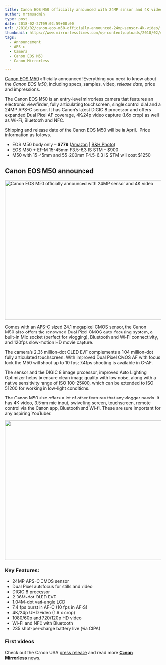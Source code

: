 ```yaml
---
title: Canon EOS M50 officially announced with 24MP sensor and 4K video
author: mrtmsadmin
type: post
date: 2018-02-27T09:02:59+00:00
url: /2018/02/canon-eos-m50-officially-announced-24mp-sensor-4k-video/
thumbnail: https://www.mirrorlesstimes.com/wp-content/uploads/2018/02/canon-eos-m50-1.jpg
tags:
  - Announcement
  - APS-c
  - Camera
  - Canon EOS M50
  - Canon Mirrorless

---
```

[Canon EOS M50][1] officially announced! Everything you need to know about the _Canon EOS M50_, including specs, samples, video, _release date_, price and impressions.

The Canon EOS M50 is an entry-level mirrorless camera that features an electronic viewfinder, fully articulating touchscreen, single control dial and a 24MP APS-C sensor. It has Canon&#8217;s latest DIGIC 8 processor and offers expanded Dual Pixel AF coverage, 4K/24p video capture (1.6x crop) as well as Wi-Fi, Bluetooth and NFC.

Shipping and release date of the Canon EOS M50 will be in April.  Price information as follows.

  * EOS M50 body only – **$779** (<a href="https://aax-us-east.amazon-adsystem.com/x/c/QmtC88Ll1uDZ1X5TpgoALCAAAAFh1nQv8AEAAAFKARPtrTU/https://assoc-redirect.amazon.com/g/r/https://www.amazon.com/Canon-Mirrorless-Camera-Video-Black/dp/B079Y6T7T6/ref=as_at?creativeASIN=B079Y6T7T6&linkCode=w61&imprToken=1xyRNkiItz5yvSnW0EDbpA&slotNum=0&tag=daicamnew-20" target="_blank" rel="noopener" data-amzn-asin="B079Y6T7T6">Amazon</a> | <a href="https://www.bhphotovideo.com/c/product/1393460-REG/canon_2680c001_eos_m50_mirrorless_digital.html/BI/20175/KBID/14249" target="_blank" rel="noopener">B&H Photo</a>)
  * EOS M50 + EF-M 15-45mm F3.5-6.3 IS STM – $900
  * M50 with 15-45mm and 55-200mm F4.5-6.3 IS STM will cost $1250

<!--more-->

## Canon EOS M50 announced

[<img class="aligncenter wp-image-1704 size-full" title="Canon EOS M50 officially announced with 24MP sensor and 4K video" src="https://i0.wp.com/www.mirrorlesstimes.com/wp-content/uploads/2018/02/canon-eos-m50-2.jpg?resize=600%2C450&#038;ssl=1" alt="Canon EOS M50 officially announced with 24MP sensor and 4K video" width="600" height="450" srcset="https://i0.wp.com/www.mirrorlesstimes.com/wp-content/uploads/2018/02/canon-eos-m50-2.jpg?w=1000&ssl=1 1000w, https://i0.wp.com/www.mirrorlesstimes.com/wp-content/uploads/2018/02/canon-eos-m50-2.jpg?resize=400%2C300&ssl=1 400w, https://i0.wp.com/www.mirrorlesstimes.com/wp-content/uploads/2018/02/canon-eos-m50-2.jpg?resize=768%2C576&ssl=1 768w, https://i0.wp.com/www.mirrorlesstimes.com/wp-content/uploads/2018/02/canon-eos-m50-2.jpg?resize=970%2C728&ssl=1 970w" sizes="(max-width: 600px) 100vw, 600px" data-recalc-dims="1" />][2]

Comes with an [APS-C][3] sized 24.1 megapixel CMOS sensor, the Canon M50 also offers the renowned Dual Pixel CMOS auto-focusing system, a built-in Mic socket (perfect for vlogging), Bluetooth and Wi-Fi connectivity, and 120fps slow-motion HD movie capture.

The camera’s 2.36 million-dot OLED EVF complements a 1.04 million-dot fully articulated touchscreen. With improved Dual Pixel CMOS AF with focus lock the M50 will shoot up to 10 fps; 7.4fps shooting is available in C-AF.

The sensor and the DIGIC 8 image processor, improved Auto Lighting Optimizer helps to ensure clean image quality with low noise, along with a native sensitivity range of ISO 100-25600, which can be extended to ISO 51200 for working in low-light conditions.

The Canon M50 also offers a lot of other features that any vlogger needs. It has 4K video, 3.5mm mic input, swivelling screen, touchscreen, remote control via the Canon app, Bluetooth and Wi-fi. These are sure important for any aspiring YouTuber.

[<img class="aligncenter size-full wp-image-1703" src="https://i1.wp.com/www.mirrorlesstimes.com/wp-content/uploads/2018/02/canon-eos-m50-3.jpg?resize=600%2C450&#038;ssl=1" alt="" width="600" height="450" srcset="https://i1.wp.com/www.mirrorlesstimes.com/wp-content/uploads/2018/02/canon-eos-m50-3.jpg?w=1000&ssl=1 1000w, https://i1.wp.com/www.mirrorlesstimes.com/wp-content/uploads/2018/02/canon-eos-m50-3.jpg?resize=400%2C300&ssl=1 400w, https://i1.wp.com/www.mirrorlesstimes.com/wp-content/uploads/2018/02/canon-eos-m50-3.jpg?resize=768%2C576&ssl=1 768w, https://i1.wp.com/www.mirrorlesstimes.com/wp-content/uploads/2018/02/canon-eos-m50-3.jpg?resize=970%2C728&ssl=1 970w" sizes="(max-width: 600px) 100vw, 600px" data-recalc-dims="1" />][4]

### Key Features:

  * 24MP APS-C CMOS sensor
  * Dual Pixel autofocus for stills and video
  * DIGIC 8 processor
  * 2.36M-dot OLED EVF
  * 1.04M-dot vari-angle LCD
  * 7.4 fps burst in AF-C (10 fps in AF-S)
  * 4K/24p UHD video (1.6 x crop)
  * 1080/60p and 720/120p HD video
  * Wi-Fi and NFC with Bluetooth
  * 235 shot-per-charge battery live (via CIPA)

### First videos





Check out the Canon USA <a href="https://www.dailycameranews.com/2018/02/canon-eos-m50/" target="_blank" rel="noopener">press release</a> and read more [**Canon Mirrorless**][5] news.

 [1]: https://www.mirrorlesstimes.com/tag/canon-eos-m50/
 [2]: https://i0.wp.com/www.mirrorlesstimes.com/wp-content/uploads/2018/02/canon-eos-m50-2.jpg?ssl=1
 [3]: https://www.mirrorlesstimes.com/tag/aps-c/
 [4]: https://i1.wp.com/www.mirrorlesstimes.com/wp-content/uploads/2018/02/canon-eos-m50-3.jpg?ssl=1
 [5]: https://www.mirrorlesstimes.com/tag/canon-mirrorless/